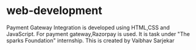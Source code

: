 # web-development
Payment Gateway Integration is developed using HTML,CSS and JavaScript.
For payment gateway,Razorpay is used. 
It is task under "The sparks Foundation" internship. 
This is created by Vaibhav Sarjekar 
